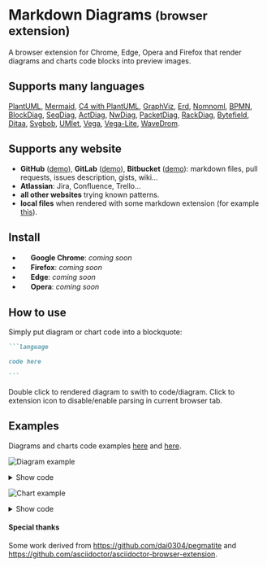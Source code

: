 # Markdown Diagrams <small>(browser extension)</small>

A browser extension for Chrome, Edge, Opera and Firefox that render diagrams and charts code blocks into preview images.

## Supports many languages
[PlantUML](https://plantuml.com/), [Mermaid](https://mermaid-js.github.io/mermaid), [C4 with PlantUML](https://github.com/RicardoNiepel/C4-PlantUML), [GraphViz](https://www.graphviz.org), [Erd](https://github.com/BurntSushi/erd), [Nomnoml](http://www.nomnoml.com), [BPMN](https://bpmn.io), [BlockDiag](http://blockdiag.com), [SeqDiag](http://blockdiag.com/en/seqdiag), [ActDiag](http://blockdiag.com/en/actdiag), [NwDiag](http://blockdiag.com/en/nwdiag), [PacketDiag](http://blockdiag.com/en/nwdiag/packetdiag-examples.html), [RackDiag](http://blockdiag.com/en/nwdiag/rackdiag-examples.html), [Bytefield](https://github.com/Deep-Symmetry/bytefield-svg), [Ditaa](http://ditaa.sourceforge.net), [Svgbob](https://ivanceras.github.io/svgbob-editor), [UMlet](http://www.itmeyer.at/umlet/uml2), [Vega](https://vega.github.io/vega), [Vega-Lite](https://vega.github.io/vega-lite), [WaveDrom](https://wavedrom.com).

## Supports any website
- **GitHub** ([demo](https://github.com/marcozaccari/markdown-diagrams-browser-extension/tree/master/doc/examples)), **GitLab** ([demo](https://gitlab.com/markzackie/markdown-diagrams-browser-extension/-/tree/master/doc/examples)), **Bitbucket** ([demo](https://bitbucket.org/marcozaccari2/markdown-diagrams-browser-extension/src/master/doc/examples)): markdown files, pull requests, issues description, gists, wiki...
- **Atlassian**: Jira, Confluence, Trello...
- **all other websites** trying known patterns.
- **local files** when rendered with some markdown extension (for example [this](https://chrome.google.com/webstore/detail/markdown-preview-plus/febilkbfcbhebfnokafefeacimjdckgl)).

## Install

- <img height="16" src="https://upload.wikimedia.org/wikipedia/commons/a/a5/Google_Chrome_icon_%28September_2014%29.svg"> **Google Chrome**: *coming soon*
- <img height="16" src="https://upload.wikimedia.org/wikipedia/commons/a/a0/Firefox_logo%2C_2019.svg"> **Firefox**: *coming soon*
- <img height="16" src="https://upload.wikimedia.org/wikipedia/it/9/98/Microsoft_Edge_logo_%282019%29.svg"> **Edge**: *coming soon*
- <img height="16" src="https://upload.wikimedia.org/wikipedia/commons/4/49/Opera_2015_icon.svg"> **Opera**: *coming soon*


## How to use

Simply put diagram or chart code into a blockquote:
````markdown
```language

code here

```
````

Double click to rendered diagram to swith to code/diagram. 
Click to extension icon to disable/enable parsing in current browser tab.

## Examples
Diagrams and charts code examples [here](doc/examples) and [here](https://kroki.io/examples.html).

![Diagram example](https://kroki.io/plantuml/svg/eJxNjrEOwjAMRHd_hZUJkPoLVTswMMNWdYiK01hKE5S4C1-Po2RgsvXufOepiM1yHgEutysOw4jmEVnYBv5a4RQNADs0z3QQvqiIQfEUAat3kXzS2sV5a3ZsKXNMasz_OPPuRTVtAgqFKhsXZ3XtIeI57li1nrPc47uiT04blbK2W2UOYNKpj_8Ace07KA==)
<details>
    <summary>Show code</summary>

    ```plantuml
    @startuml
    (*) --> "Initialization"

    if "Some Test" then
    -->[true] "Some Action"
    --> "Another Action"
    -right-> (*)
    else
    ->[false] "Something else"
    -->[Ending process] (*)
    endif

    @enduml
    ```
</details>

![Chart example](https://kroki.io/mermaid/svg/eJwryEzlUnLJTy9WUrBSMLYw41JyTiwBcyxMuZSCoGxDUwDShQm9)
<details>
    <summary>Show code</summary>

    ```mermaid
    pie
    "Dogs" : 386
    "Cats" : 85
    "Rats" : 15
    ```
</details>


#### Special thanks

Some work derived from https://github.com/dai0304/pegmatite and https://github.com/asciidoctor/asciidoctor-browser-extension.
